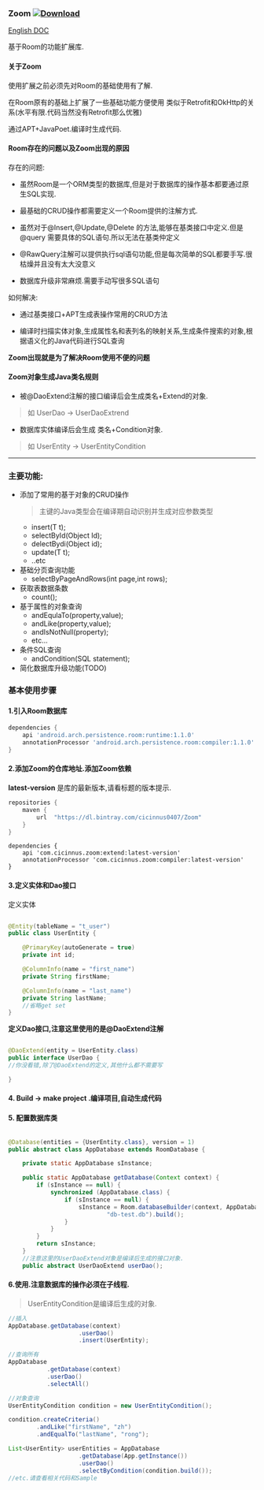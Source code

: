 ### Zoom  [ ![Download](https://api.bintray.com/packages/cicinnus0407/Zoom/compiler/images/download.svg?version=1.0.2) ](https://bintray.com/cicinnus0407/Zoom/compiler/1.0.2/link)
[English DOC](README_EN.md)

基于Room的功能扩展库.

#### 关于Zoom
使用扩展之前必须先对Room的基础使用有了解.

在Room原有的基础上扩展了一些基础功能方便使用
类似于Retrofit和OkHttp的关系(水平有限.代码当然没有Retrofit那么优雅)


通过APT+JavaPoet.编译时生成代码.

#### Room存在的问题以及Zoom出现的原因

存在的问题:
- 虽然Room是一个ORM类型的数据库,但是对于数据库的操作基本都要通过原生SQL实现.

- 最基础的CRUD操作都需要定义一个Room提供的注解方式.

- 虽然对于@Insert,@Update,@Delete 的方法,能够在基类接口中定义.但是@query 需要具体的SQL语句.所以无法在基类仲定义

- @RawQuery注解可以提供执行sql语句功能,但是每次简单的SQL都要手写.很枯燥并且没有太大没意义

- 数据库升级非常麻烦.需要手动写很多SQL语句

如何解决:
- 通过基类接口+APT生成表操作常用的CRUD方法

- 编译时扫描实体对象,生成属性名和表列名的映射关系,生成条件搜索的对象,根据语义化的Java代码进行SQL查询


**Zoom出现就是为了解决Room使用不便的问题**


#### Zoom对象生成Java类名规则
- 被@DaoExtend注解的接口编译后会生成类名+Extend的对象.
> 如 UserDao -> UserDaoExtrend

- 数据库实体编译后会生成 类名+Condition对象.
> 如 UserEntity -> UserEntityCondition

---

### 主要功能:

- 添加了常用的基于对象的CRUD操作
  > 主键的Java类型会在编译期自动识别并生成对应参数类型
  - insert(T t);
  - selectById(Object Id);
  - delectBydi(Object id);
  - update(T t);
  - ..etc
- 基础分页查询功能
  - selectByPageAndRows(int page,int rows);
- 获取表数据条数
  - count();
- 基于属性的对象查询
  - andEqulaTo(property,value);
  - andLike(property,value);
  - andIsNotNull(property);
  - etc...
- 条件SQL查询
  - andCondition(SQL statement);
- 简化数据库升级功能(TODO)

### 基本使用步骤

#### 1.引入Room数据库
```groovy
dependencies {
    api 'android.arch.persistence.room:runtime:1.1.0'
    annotationProcessor 'android.arch.persistence.room:compiler:1.1.0'
}
```

#### 2.添加Zoom的仓库地址.添加Zoom依赖
**latest-version** 是库的最新版本,请看标题的版本提示.
```groovy
repositories {
    maven {
        url  "https://dl.bintray.com/cicinnus0407/Zoom"
    }
}
```
```
dependencies {
    api 'com.cicinnus.zoom:extend:latest-version'
    annotationProcessor 'com.cicinnus.zoom:compiler:latest-version'
}
```

#### 3.定义实体和Dao接口
定义实体
```java

@Entity(tableName = "t_user")
public class UserEntity {

    @PrimaryKey(autoGenerate = true)
    private int id;

    @ColumnInfo(name = "first_name")
    private String firstName;

    @ColumnInfo(name = "last_name")
    private String lastName;
    //省略get set
}
```
**定义Dao接口,注意这里使用的是@DaoExtend注解**
```java

@DaoExtend(entity = UserEntity.class)
public interface UserDao {
//你没看错,除了@DaoExtend的定义,其他什么都不需要写

}

```
#### 4. Build -> make project .编译项目,自动生成代码

#### 5. 配置数据库类
```java

@Database(entities = {UserEntity.class}, version = 1)
public abstract class AppDatabase extends RoomDatabase {

    private static AppDatabase sInstance;

    public static AppDatabase getDatabase(Context context) {
        if (sInstance == null) {
            synchronized (AppDatabase.class) {
                if (sInstance == null) {
                    sInstance = Room.databaseBuilder(context, AppDatabase.class,
                            "db-test.db").build();
                }
            }
        }
        return sInstance;
    }
    //注意这里的UserDaoExtend对象是编译后生成的接口对象.
    public abstract UserDaoExtend userDao();
```

#### 6.使用.注意数据库的操作必须在子线程.
> UserEntityCondition是编译后生成的对象.
```java
//插入
AppDatabase.getDatabase(context)
                    .userDao()
                    .insert(UserEntity);

//查询所有
AppDatabase
           .getDatabase(context)
           .userDao()
           .selectAll()

//对象查询
UserEntityCondition condition = new UserEntityCondition();

condition.createCriteria()
        .andLike("firstName", "zh")
        .andEqualTo("lastName", "rong");

List<UserEntity> userEntities = AppDatabase
                    .getDatabase(App.getInstance())
                    .userDao()
                    .selectByCondition(condition.build());
//etc.请查看相关代码和Sample
```


